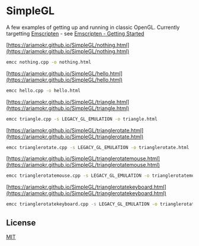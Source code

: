 # SimpleGL

A few examples of getting up and running in classic OpenGL. Currently targetting [Emscripten](https://emscripten.org) - see [Emscripten - Getting Started](https://emscripten.org/docs/getting_started/index.html)

[https://ariamokr.github.io/SimpleGL/nothing.html](https://ariamokr.github.io/SimpleGL/nothing.html)
```bash
emcc nothing.cpp -o nothing.html
```

[https://ariamokr.github.io/SimpleGL/hello.html](https://ariamokr.github.io/SimpleGL/hello.html)
```bash
emcc hello.cpp -o hello.html
```

[https://ariamokr.github.io/SimpleGL/triangle.html](https://ariamokr.github.io/SimpleGL/triangle.html)
```bash
emcc triangle.cpp -s LEGACY_GL_EMULATION -o triangle.html
```

[https://ariamokr.github.io/SimpleGL/trianglerotate.html](https://ariamokr.github.io/SimpleGL/trianglerotate.html)
```bash
emcc trianglerotate.cpp -s LEGACY_GL_EMULATION -o trianglerotate.html
```

[https://ariamokr.github.io/SimpleGL/trianglerotatemouse.html](https://ariamokr.github.io/SimpleGL/trianglerotatemouse.html)
```bash
emcc trianglerotatemouse.cpp -s LEGACY_GL_EMULATION -o trianglerotatemouse.html
```

[https://ariamokr.github.io/SimpleGL/trianglerotatekeyboard.html](https://ariamokr.github.io/SimpleGL/trianglerotatekeyboard.html)
```bash
emcc trianglerotatekeyboard.cpp -s LEGACY_GL_EMULATION -o trianglerotatekeyboard.html
```

## License
[MIT](https://choosealicense.com/licenses/mit/)
